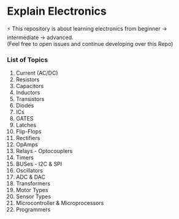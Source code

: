 # Explain Electronics

⚡ This repository is about learning electronics from beginner → intermediate → advanced.
<br>(Feel free to open issues and continue developing over this Repo)

### List of Topics

1. Current (AC/DC)
2. Resistors
3. Capacitors
4. Inductors
5. Transistors
6. Diodes
7. ICs
8. GATES
9. Latches
10. Flip-Flops
11. Rectifiers
12. OpAmps
13. Relays - Optocouplers
14. Timers
15. BUSes - I2C & SPI
16. Oscillators
17. ADC & DAC
18. Transformers
19. Motor Types
20. Sensor Types
21. Microcontroller & Microprocessors
22. Programmers